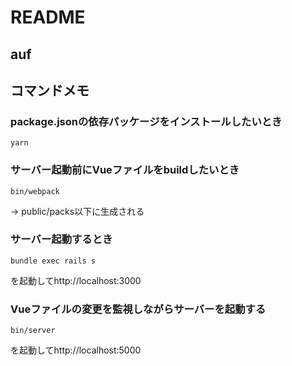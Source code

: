 # README

## auf

## コマンドメモ
### package.jsonの依存パッケージをインストールしたいとき

`yarn`

### サーバー起動前にVueファイルをbuildしたいとき

`bin/webpack`  

→ public/packs以下に生成される

### サーバー起動するとき

`bundle exec rails s` 

を起動してhttp://localhost:3000

### Vueファイルの変更を監視しながらサーバーを起動する

`bin/server`

を起動してhttp://localhost:5000





